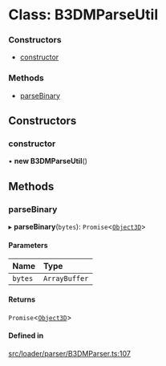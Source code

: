 # Class: B3DMParseUtil

### Constructors

- [constructor](B3DMParseUtil.md#constructor)

### Methods

- [parseBinary](B3DMParseUtil.md#parsebinary)

## Constructors

### constructor

• **new B3DMParseUtil**()

## Methods

### parseBinary

▸ **parseBinary**(`bytes`): `Promise`<[`Object3D`](Object3D.md)\>

#### Parameters

| Name | Type |
| :------ | :------ |
| `bytes` | `ArrayBuffer` |

#### Returns

`Promise`<[`Object3D`](Object3D.md)\>

#### Defined in

[src/loader/parser/B3DMParser.ts:107](https://github.com/Orillusion/orillusion/blob/main/src/loader/parser/B3DMParser.ts#L107)
